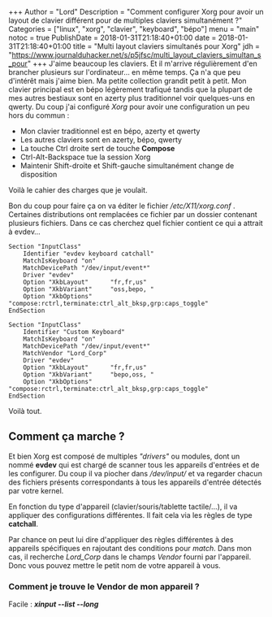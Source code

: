 +++
Author = "Lord"
Description = "Comment configurer Xorg pour avoir un layout de clavier différent pour de multiples claviers simultanément ?"
Categories = ["linux", "xorg", "clavier", "keyboard", "bépo"]
menu = "main"
notoc = true
PublishDate = 2018-01-31T21:18:40+01:00
date = 2018-01-31T21:18:40+01:00
title = "Multi layout claviers simultanés pour Xorg"
jdh = "https://www.journalduhacker.net/s/p5jfsc/multi_layout_claviers_simultan_s_pour"
+++
J'aime beaucoup les claviers. Et il m'arrive régulièrement d'en brancher plusieurs sur l'ordinateur… en même temps. Ça n'a que peu d'intérêt mais j'aime bien. Ma petite collection grandit petit à petit. Mon clavier principal est en bépo légèrement trafiqué tandis que la plupart de mes autres bestiaux sont en azerty plus traditionnel voir quelques-uns en qwerty. Du coup j'ai configuré *Xorg* pour avoir une configuration un peu hors du commun :

  - Mon clavier traditionnel est en bépo, azerty et qwerty
  - Les autres claviers sont en azerty, bépo, qwerty
  - La touche Ctrl droite sert de touche **Compose**
  - Ctrl-Alt-Backspace tue la session Xorg
  - Maintenir Shift-droite et Shift-gauche simultanément change de disposition

Voilà le cahier des charges que je voulait.

Bon du coup pour faire ça on va éditer le fichier */etc/X11/xorg.conf* . Certaines distributions ont remplacées ce fichier par un dossier contenant plusieurs fichiers. Dans ce cas cherchez quel fichier contient ce qui a attrait à evdev…

	Section "InputClass"
        Identifier "evdev keyboard catchall"
        MatchIsKeyboard "on"
        MatchDevicePath "/dev/input/event*"
        Driver "evdev"
        Option "XkbLayout"      "fr,fr,us"
        Option "XkbVariant"     "oss,bepo, "
        Option "XkbOptions"     "compose:rctrl,terminate:ctrl_alt_bksp,grp:caps_toggle"
	EndSection

	Section "InputClass"
        Identifier "Custom Keyboard"
        MatchIsKeyboard "on"
        MatchDevicePath "/dev/input/event*"
        MatchVendor "Lord_Corp"
        Driver "evdev"
        Option "XkbLayout"      "fr,fr,us"
        Option "XkbVariant"     "bepo,oss, "
        Option "XkbOptions"     "compose:rctrl,terminate:ctrl_alt_bksp,grp:caps_toggle"
	EndSection
	
Voilà tout.

## Comment ça marche ?

Et bien Xorg est composé de multiples *"drivers"* ou modules, dont un nommé **evdev** qui est chargé de scanner tous les appareils d'entrées et de les configurer. Du coup il va piocher dans */dev/input/* et va regarder chacun des fichiers présents correspondants à tous les appareils d'entrée détectés par votre kernel.	

En fonction du type d'appareil (clavier/souris/tablette tactile/…), il va appliquer des configurations différentes. Il fait cela via les règles de type **catchall**.

Par chance on peut lui dire d'appliquer des règles différentes à des appareils spécifiques en rajoutant des conditions pour *match*. Dans mon cas, il recherche *Lord_Corp* dans le champs *Vendor* fourni par l'appareil. Donc vous pouvez mettre le petit nom de votre appareil à vous.

### Comment je trouve le Vendor de mon appareil ?

Facile : ***xinput --list --long***
